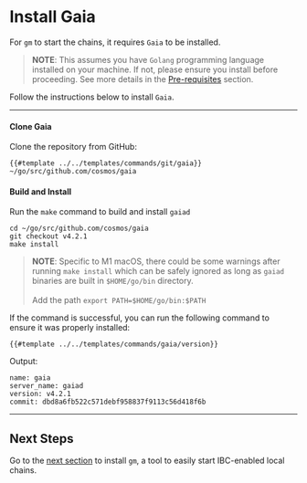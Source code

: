 # Install Gaia

For `gm` to start the chains, it requires `Gaia` to be installed.

> __NOTE__: This assumes you have `Golang` programming language installed on 
> your machine. If not, please ensure you install before proceeding. See 
> more details in the [Pre-requisites](../../quick-start/pre-requisites.md#2-golang) section.

Follow the instructions below to install `Gaia`.

---

#### Clone Gaia

Clone the repository from GitHub:

```shell
{{#template ../../templates/commands/git/gaia}} ~/go/src/github.com/cosmos/gaia
```

#### Build and Install

Run the `make` command to build and install `gaiad`

```shell
cd ~/go/src/github.com/cosmos/gaia
git checkout v4.2.1 
make install
```

>__NOTE__: Specific to M1 macOS, there could be some warnings after running `make install` which can be safely ignored as long as `gaiad` binaries are built in `$HOME/go/bin` directory.
><br /><br />Add the path `export PATH=$HOME/go/bin:$PATH`

If the command is successful, you can run the following command to ensure it was properly installed:

```shell
{{#template ../../templates/commands/gaia/version}}
```

Output:
```shell
name: gaia
server_name: gaiad
version: v4.2.1
commit: dbd8a6fb522c571debf958837f9113c56d418f6b
```

---

## Next Steps

Go to the [next section](./gaiad-manager.md) to install `gm`, a tool to easily start IBC-enabled local chains.